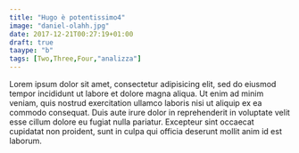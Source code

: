 ```yaml
---
title: "Hugo è potentissimo4"
image: "daniel-olahh.jpg"
date: 2017-12-21T00:27:19+01:00
draft: true
taaype: "b"
tags: [Two,Three,Four,"analizza"]
---
```


Lorem ipsum dolor sit amet, consectetur adipisicing elit, sed do eiusmod
tempor incididunt ut labore et dolore magna aliqua. Ut enim ad minim veniam,
quis nostrud exercitation ullamco laboris nisi ut aliquip ex ea commodo
consequat. Duis aute irure dolor in reprehenderit in voluptate velit esse
cillum dolore eu fugiat nulla pariatur. Excepteur sint occaecat cupidatat non
proident, sunt in culpa qui officia deserunt mollit anim id est laborum.